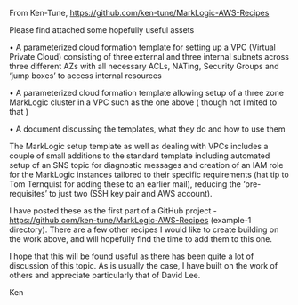 From Ken-Tune, https://github.com/ken-tune/MarkLogic-AWS-Recipes

Please find attached some hopefully useful assets

•	A parameterized cloud formation template for setting up a VPC (Virtual Private Cloud) consisting of three external and three internal subnets across three different AZs with all necessary ACLs, NATing, Security Groups and ‘jump boxes’ to access internal resources

•	A parameterized cloud formation template allowing setup of a three zone MarkLogic cluster in a VPC such as the one above ( though not limited to that )

•	A document discussing the templates, what they do and how to use them

The MarkLogic setup template as well as dealing with VPCs includes a couple of small additions to the standard template including automated setup of an SNS topic for diagnostic messages and creation of an IAM role for the MarkLogic instances tailored to their specific requirements (hat tip to Tom Ternquist for adding these to an earlier mail), reducing the ‘pre-requisites’ to just two (SSH key pair and AWS account).

I have posted these as the first part of a GitHub project - https://github.com/ken-tune/MarkLogic-AWS-Recipes (example-1 directory). There are a few other recipes I would like to create building on the work above, and will hopefully find the time to add them to this one.

I hope that this will be found useful as there has been quite a lot of discussion of this topic. As is usually the case, I have built on the work of others and appreciate particularly that of David Lee.

Ken

